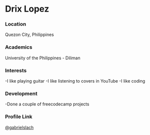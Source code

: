 # Drix Lopez

### Location

Quezon City, Philippines

### Academics

University of the Philippines - Diliman

### Interests

-I like playing guitar
-I like listening to covers in YouTube
-I like coding

### Development

-Done a couple of freecodecamp projects


### Profile Link

[@gabrielslach](https://github.com/gabrielslach)
